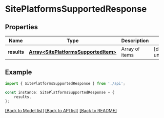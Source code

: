 # SitePlatformsSupportedResponse


## Properties

Name | Type | Description | Notes
------------ | ------------- | ------------- | -------------
**results** | [**Array&lt;SitePlatformsSupportedItem&gt;**](SitePlatformsSupportedItem.md) | Array of items | [default to undefined]

## Example

```typescript
import { SitePlatformsSupportedResponse } from './api';

const instance: SitePlatformsSupportedResponse = {
    results,
};
```

[[Back to Model list]](../README.md#documentation-for-models) [[Back to API list]](../README.md#documentation-for-api-endpoints) [[Back to README]](../README.md)
